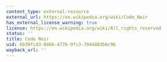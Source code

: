 ```yaml
---
content_type: external-resource
external_url: https://en.wikipedia.org/wiki/Code_Noir
has_external_license_warning: true
license: https://en.wikipedia.org/wiki/All_rights_reserved
status: ''
title: Code Noir
uid: 6b39fcd3-8466-4776-9fc3-7044883b6c96
wayback_url: ''
---
```

